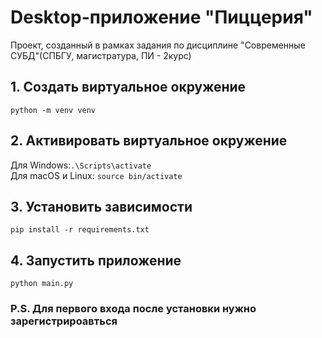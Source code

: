 # Desktop-приложение "Пиццерия"
Проект, созданный в рамках задания по дисциплине "Современные СУБД"(СПБГУ, магистратура, ПИ - 2курс)


## 1. Создать виртуальное окружение
```
python -m venv venv
```

## 2. Активировать виртуальное окружение
Для Windows:`.\Scripts\activate` \
Для macOS и Linux: `source bin/activate`

## 3. Установить зависимости
```pip install -r requirements.txt```

## 4. Запустить приложение
```python main.py```

### P.S. Для первого входа после установки нужно зарегистрироавться


